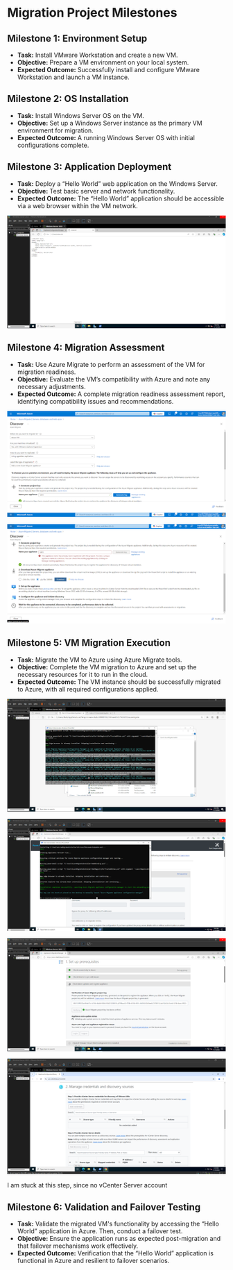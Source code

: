 # Migration Project Milestones

## Milestone 1: Environment Setup
- **Task:** Install VMware Workstation and create a new VM.  
- **Objective:** Prepare a VM environment on your local system.  
- **Expected Outcome:** Successfully install and configure VMware Workstation and launch a VM instance.  

## Milestone 2: OS Installation
- **Task:** Install Windows Server OS on the VM.  
- **Objective:** Set up a Windows Server instance as the primary VM environment for migration.  
- **Expected Outcome:** A running Windows Server OS with initial configurations complete.  

## Milestone 3: Application Deployment
- **Task:** Deploy a “Hello World” web application on the Windows Server.  
- **Objective:** Test basic server and network functionality.  
- **Expected Outcome:** The “Hello World” application should be accessible via a web browser within the VM network.  

![File in VM](./pic1.png)

## Milestone 4: Migration Assessment
- **Task:** Use Azure Migrate to perform an assessment of the VM for migration readiness.  
- **Objective:** Evaluate the VM’s compatibility with Azure and note any necessary adjustments.  
- **Expected Outcome:** A complete migration readiness assessment report, identifying compatibility issues and recommendations.  

![Discover in Azure Migrate 1](./pic2.png)

![Discover in Azure Migrate 1](./pic3.png)

## Milestone 5: VM Migration Execution
- **Task:** Migrate the VM to Azure using Azure Migrate tools.  
- **Objective:** Complete the VM migration to Azure and set up the necessary resources for it to run in the cloud.  
- **Expected Outcome:** The VM instance should be successfully migrated to Azure, with all required configurations applied.  

![Assess1](./pic4.png)

![Assess2](./pic5.png)

![Assess3](./pic6.png)

![Assess4](./pic7.png)

I am stuck at this step, since no vCenter Server account

## Milestone 6: Validation and Failover Testing
- **Task:** Validate the migrated VM's functionality by accessing the “Hello World” application in Azure. Then, conduct a failover test.  
- **Objective:** Ensure the application runs as expected post-migration and that failover mechanisms work effectively.  
- **Expected Outcome:** Verification that the “Hello World” application is functional in Azure and resilient to failover scenarios.  
